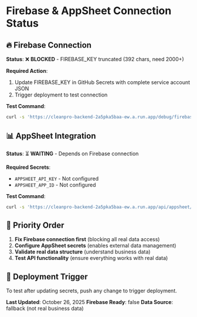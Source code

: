 # Firebase & AppSheet Connection Status

## 🔥 Firebase Connection
**Status**: ❌ **BLOCKED** - FIREBASE_KEY truncated (392 chars, need 2000+)

**Required Action**: 
1. Update FIREBASE_KEY in GitHub Secrets with complete service account JSON
2. Trigger deployment to test connection

**Test Command**: 
```bash
curl -s 'https://cleanpro-backend-2a5pka5baa-ew.a.run.app/debug/firebase' | jq '.diagnostics.firebaseReady'
```

## 📊 AppSheet Integration  
**Status**: ⏳ **WAITING** - Depends on Firebase connection

**Required Secrets**:
- `APPSHEET_API_KEY` - Not configured
- `APPSHEET_APP_ID` - Not configured

**Test Command**:
```bash
curl -s 'https://cleanpro-backend-2a5pka5baa-ew.a.run.app/api/appsheet/config'
```

## 🎯 Priority Order
1. **Fix Firebase connection first** (blocking all real data access)
2. **Configure AppSheet secrets** (enables external data management)
3. **Validate real data structure** (understand business data)
4. **Test API functionality** (ensure everything works with real data)

## 🚀 Deployment Trigger
To test after updating secrets, push any change to trigger deployment.

**Last Updated**: October 26, 2025
**Firebase Ready**: false
**Data Source**: fallback (not real business data)
